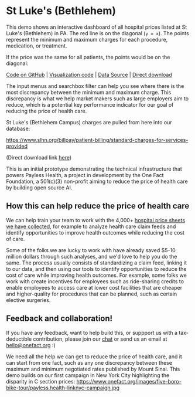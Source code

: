 <script setup>
  import { reset } from '@uwdata/vgplot';
  reset();
</script>

# St Luke's (Bethlehem)

This demo shows an interactive dashboard of all hospital prices listed at St Luke's (Bethlehem) in PA. The red line is on the diagonal (`y = x`). The points represent the minimum and maximum charges for each procedure, medication, or treatment. 

If the price was the same for all patients, the points would be on the diagonal:

<!-- <Example spec="/specs/yaml/stlukes-bethlehem-histogram.yaml" /> -->

<Example spec="/specs/yaml/stlukes-bethlehem.yaml" />

[Code on GitHub](https://colab.research.google.com/github/onefact/data_build_tool_payless.health/blob/main/notebooks/230824-st-lukes-bethlehem.ipynb) | [Visualization code](https://github.com/onefact/payless.health/blob/main/docs/public/specs/yaml/stlukes-bethlehem.yaml) | [Data Source](https://www.slhn.org/billpay/patient-billing/standard-charges-for-services-provided) | [Direct download](https://www.slhn.org/-/media/slhn/Billpay/File/PDF/Standard-Charges/231352213_StLukesHospitalBethlehemCampus_standardcharges.ashx)


The input menus and searchbox filter can help you see where there is the most discrepancy between the minimum and maximum charge. This discrepancy is what we help market makers such as large employers aim to reduce, which is a potential key performance indicator for our goal of reducing the price of health care. 

St Luke's (Bethlehem Campus) charges are pulled from here into our database: 

https://www.slhn.org/billpay/patient-billing/standard-charges-for-services-provided 

(Direct download link [here](https://www.slhn.org/-/media/slhn/Billpay/File/PDF/Standard-Charges/231352213_StLukesHospitalBethlehemCampus_standardcharges.ashx))

This is an initial prototype demonstrating the technical infrastructure that powers Payless Health, a project in development by the One Fact Foundation, a 501(c)(3) non-profit aiming to reduce the price of health care by building open source AI. 

## How this can help reduce the price of health care

We can help train your team to work with the 4,000+ [hospital price sheets we have collected](https://data.payless.health/#hospital_price_transparency/), for example to analyze health care claim feeds and identify opportunities to improve health outcomes while reducing the cost of care. 

Some of the folks we are lucky to work with have already saved $5-10 million dollars through such analyses, and we'd love to help you do the same. The process usually consists of standardizing a claim feed, linking it to our data, and then using our tools to identify opportunities to reduce the cost of care while improving health outcomes. For example, some folks we work with create incentives for employees such as ride-sharing credits to enable employees to access care at lower cost facilities that are cheaper and higher-quality for procedures that can be planned, such as certain elective surgeries.

## Feedback and collaboration! 

If you have any feedback, want to help build this, or suppport us with a tax-deductible contribution, please join our [chat](https://onefact.zulipchat.com/) or send us an email at [hello@onefact.org](mailto:hello@onefact.org) :)

We need all the help we can get to reduce the price of health care, and it can start from one fact, such as any one discrepancy between these maximum and minimum negotiated rates published by Mount Sinai. This demo builds on our first campaign in New York City highlighting the disparity in C section prices: https://www.onefact.org/images/five-boro-bike-tour/payless.health-linknyc-campaign.jpg